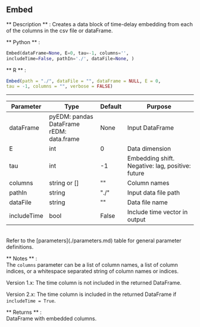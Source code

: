 
## <function> Embed </function>
** Description **  :
Creates a data block of time-delay embedding from each of the 
columns in the csv file or dataFrame.  

** Python **  :   
```python
Embed(dataFrame=None, E=0, tau=-1, columns='', 
includeTime=False, pathIn='./', dataFile=None, )
```

** R **  :   
```R
Embed(path = "./", dataFile = "", dataFrame = NULL, E = 0, 
tau = -1, columns = "", verbose = FALSE)
```

---

| Parameter | Type | Default | Purpose |
| --------- | ---- | ------- | ------- |
| dataFrame | pyEDM: pandas DataFrame<br/>rEDM: data.frame |None|Input DataFrame|
| E         | int    | 0     | Data dimension | 
| tau       | int    | -1    |Embedding shift. Negative: lag, positive: future|
| columns   | string or [] | "" | Column names  |
| pathIn    | string | "./"  | Input data file path |
| dataFile  | string | ""    | Data file name |
| includeTime| bool  | False | Include time vector in output |

<br/>
Refer to the [parameters](./parameters.md) table for general parameter definitions.

** Notes **  :   
The `columns` parameter can be a list of column names, a list of 
column indices, or a whitespace separated string of column names or indices.

Version 1.x: The time column is not included in the returned DataFrame.

Version 2.x: The time column is included in the returned DataFrame
if `includeTime = True`. 

** Returns **  :   
DataFrame with embedded columns.
